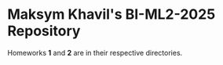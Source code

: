 # Maksym Khavil's BI-ML2-2025 Repository

Homeworks **1** and **2** are in their respective directories.
